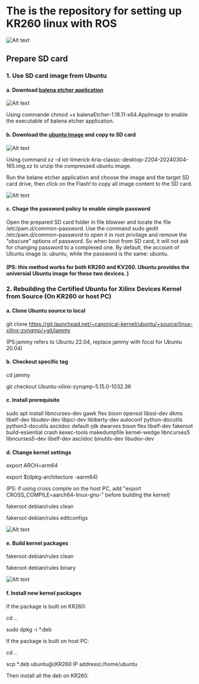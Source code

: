 # The is the repository for setting up KR260 linux with ROS

<img title="a title" alt="Alt text" src="https://github.com/wincle626/KR260-Linux-Setups-/blob/main/images/20240623_200214.jpg">

## Prepare SD card

### 1. Use SD card image from Ubuntu

#### a. Download [balena etcher application](https://etcher.balena.io/)

<img title="a title" alt="Alt text" src="https://github.com/wincle626/KR260-Linux-Setups-/blob/main/images/Screenshot%20from%202024-06-23%2021-03-26.png">

Using commande chmod +x balenaEtcher-1.18.11-x64.AppImage to enable the executable of balena etcher application. 

#### b. Download the [ubuntu image](https://ubuntu.com/download/amd) and copy to SD card

<img title="a title" alt="Alt text" src="https://github.com/wincle626/KR260-Linux-Setups-/blob/main/images/Screenshot%20from%202024-06-23%2021-05-04.png">

Using command xz -d iot-limerick-kria-classic-desktop-2204-20240304-165.img.xz to unzip the compressed ubuntu image. 

Run the belane etcher application and choose the image and the target SD card drive, then click on the Flash! to copy all image content to the SD card.

<img title="a title" alt="Alt text" src="https://github.com/wincle626/KR260-Linux-Setups-/blob/main/images/Screenshot%20from%202024-06-23%2022-58-13.png">

#### c. Chage the password policy to enable simple password

Open the prepared SD card folder in file blowser and locate the file /etc/pam.d/common-password. Use the command sudo gedit /etc/pam.d/common-password to open it in root privilage and remove the "obscure" options of password. So when boot from SD card, it will not ask for changing password to a complexed one. By default, the account of Ubuntu image is: ubuntu, while the password is the same: ubuntu. 

#### (PS: this method works for both KR260 and KV260. Ubuntu provides the universial Ubuntu image for these two devices. )

### 2. Rebuilding the Certified Ubuntu for Xilinx Devices Kernel from Source (On KR260 or host PC)

#### a. Clone Ubuntu source to local

git clone https://git.launchpad.net/~canonical-kernel/ubuntu/+source/linux-xilinx-zynqmp/+git/jammy 

(PS:jammy refers to Ubuntu 22.04, replace jammy with focal for Ubuntu 20.04)

#### b. Checkout specific tag

cd jammy

git checkout Ubuntu-xilinx-zynqmp-5.15.0-1032.36

#### c. Install prerequisite

sudo apt install libncurses-dev gawk flex bison openssl libssl-dev dkms libelf-dev libudev-dev libpci-dev libiberty-dev autoconf python-docutils python3-docutils asciidoc default-jdk dwarves bison flex libelf-dev fakeroot build-essential crash kexec-tools makedumpfile kernel-wedge libncurses5 libncurses5-dev libelf-dev asciidoc binutils-dev libudev-dev

#### d. Change kernel settings

export ARCH=arm64

export $(dpkg-architecture -aarm64)

(PS: if using cross compile on the host PC, add "export CROSS_COMPILE=aarch64-linux-gnu-" before building the kernel)

fakeroot debian/rules clean

fakeroot debian/rules editconfigs

<img title="a title" alt="Alt text" src="https://github.com/wincle626/KR260-Linux-Setups-/blob/main/images/Screenshot%202024-06-25%20093600.png">

#### e. Build kernel packages

fakeroot debian/rules clean

fakeroot debian/rules binary

<img title="a title" alt="Alt text" src="https://github.com/wincle626/KR260-Linux-Setups-/blob/main/images/Screenshot from 2024-06-27 01-18-12.png">

#### f. Install new kernel packages

If the package is built on KR260:

cd ..

sudo dpkg -i *.deb

If the package is built on host PC: 

cd ..

scp *.deb ubuntu@(KR260 IP address):/home/ubuntu

Then install all the deb on KR260. 
